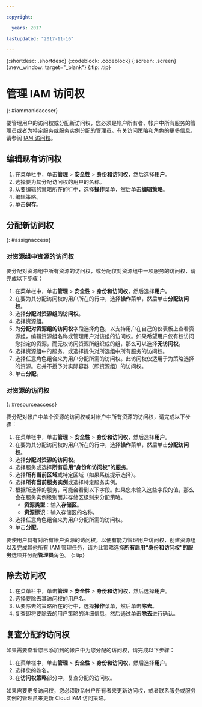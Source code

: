```yaml
---

copyright:

  years: 2017

lastupdated: "2017-11-16"

---
```


{:shortdesc: .shortdesc}
{:codeblock: .codeblock}
{:screen: .screen}
{:new_window: target="_blank"}
{:tip: .tip}

# 管理 IAM 访问权
{: #iammanidaccser}

要管理用户的访问权或分配新访问权，您必须是帐户所有者、帐户中所有服务的管理员或者为特定服务或服务实例分配的管理员。有关访问策略和角色的更多信息，请参阅 [IAM 访问权](/docs/iam/users_roles.html)。

## 编辑现有访问权

1. 在菜单栏中，单击**管理** &gt; **安全性** &gt; **身份和访问权**，然后选择**用户**。
2. 选择要为其分配访问权的用户的名称。
3. 从要编辑的策略所在的行中，选择**操作**菜单，然后单击**编辑策略**。
4. 编辑策略。
5. 单击**保存**。

## 分配新访问权
{: #assignaccess}

### 对资源组中资源的访问权 

要分配对资源组中所有资源的访问权，或分配仅对资源组中一项服务的访问权，请完成以下步骤：

1. 在菜单栏中，单击**管理** &gt; **安全性** &gt; **身份和访问权**，然后选择**用户**。
2. 在要为其分配访问权的用户所在的行中，选择**操作**菜单，然后单击**分配访问权**。
3. 选择**分配对资源组的访问权**。
4. 选择资源组。
5. 为**分配对资源组的访问权**字段选择角色，以支持用户在自己的仪表板上查看资源组，编辑资源组名称或管理用户对该组的访问权。如果希望用户仅有权访问您指定的资源，而无权访问资源所组织成的组，那么可以选择**无访问权**。
6. 选择资源组中的服务，或选择提供对所选组中所有服务的访问权。
7. 选择任意角色组合来为用户分配所需的访问权。此访问权仅适用于为策略选择的资源。它并不授予对实际容器（即资源组）的访问权。
8. 单击**分配**。

### 对资源的访问权
{: #resourceaccess}

要分配对帐户中单个资源的访问权或对帐户中所有资源的访问权，请完成以下步骤： 

1. 在菜单栏中，单击**管理** &gt; **安全性** &gt; **身份和访问权**，然后选择**用户**。
2. 在要为其分配访问权的用户所在的行中，选择**操作**菜单，然后单击**分配访问权**。
3. 选择**分配对资源的访问权**。
4. 选择服务或选择**所有启用“身份和访问权”的服务**。
5. 选择**所有当前区域**或特定区域（如果系统提示选择）。 
6. 选择**所有当前服务实例**或选择特定服务实例。
7. 根据所选择的服务，可能会看到以下字段。如果您未输入这些字段的值，那么会在服务实例级别而非存储区级别来分配策略。 
    * **资源类型**：输入**存储区**。
    * **资源标识**：输入存储区的名称。
8. 选择任意角色组合来为用户分配所需的访问权。
9. 单击**分配**。

要使用户具有对所有帐户资源的访问权，以便有能力管理用户访问权，创建资源组以及完成其他所有 IAM 管理任务，请为此策略选择**所有启用“身份和访问权”的服务**选项并分配**管理员**角色。
{: tip}


## 除去访问权

1. 在菜单栏中，单击**管理** &gt; **安全性** &gt; **身份和访问权**，然后选择**用户**。
2. 选择要除去其访问权的用户名。
3. 从要除去的策略所在的行中，选择**操作**菜单，然后单击**除去**。
4. 复查即将要除去的用户策略的详细信息，然后通过单击**除去**进行确认。

## 复查分配的访问权

如果需要查看您已添加到的帐户中为您分配的访问权，请完成以下步骤：

1. 在菜单栏中，单击**管理** &gt; **安全性** &gt; **身份和访问权**，然后选择**用户**。
2. 选择您的姓名。
3. 在**访问权策略**部分中，复查分配的访问权。

如果需要更多访问权，您必须联系帐户所有者来更新访问权，或者联系服务或服务实例的管理员来更新 Cloud IAM 访问策略。
